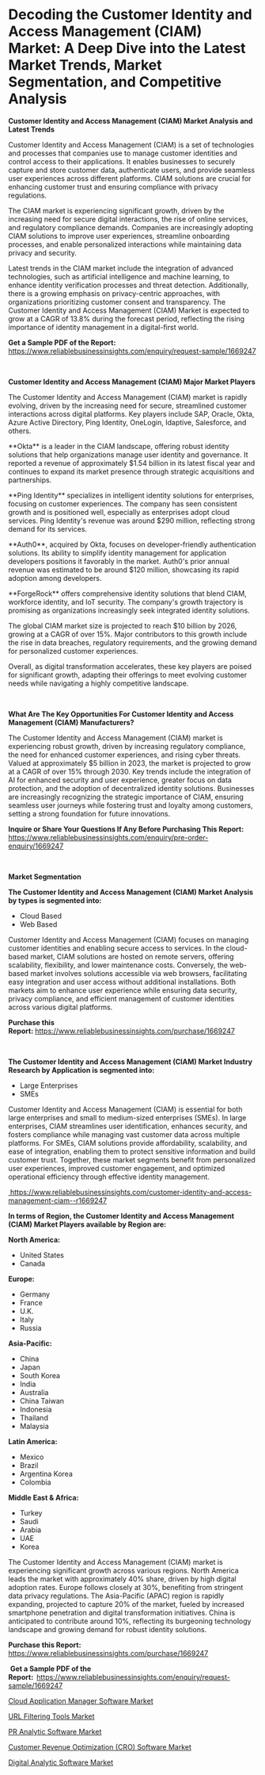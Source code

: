 <p><h1>Decoding the Customer Identity and Access Management (CIAM) Market: A Deep Dive into the Latest Market Trends, Market Segmentation, and Competitive Analysis</h1></p><p><strong>Customer Identity and Access Management (CIAM) Market Analysis and Latest Trends</strong></p>
<p><p>Customer Identity and Access Management (CIAM) is a set of technologies and processes that companies use to manage customer identities and control access to their applications. It enables businesses to securely capture and store customer data, authenticate users, and provide seamless user experiences across different platforms. CIAM solutions are crucial for enhancing customer trust and ensuring compliance with privacy regulations.</p><p>The CIAM market is experiencing significant growth, driven by the increasing need for secure digital interactions, the rise of online services, and regulatory compliance demands. Companies are increasingly adopting CIAM solutions to improve user experiences, streamline onboarding processes, and enable personalized interactions while maintaining data privacy and security.</p><p>Latest trends in the CIAM market include the integration of advanced technologies, such as artificial intelligence and machine learning, to enhance identity verification processes and threat detection. Additionally, there is a growing emphasis on privacy-centric approaches, with organizations prioritizing customer consent and transparency. The Customer Identity and Access Management (CIAM) Market is expected to grow at a CAGR of 13.8% during the forecast period, reflecting the rising importance of identity management in a digital-first world.</p></p>
<p><strong>Get a Sample PDF of the Report:&nbsp;</strong> <a href="https://www.reliablebusinessinsights.com/enquiry/request-sample/1669247?utm_campaign=112&utm_medium=2&utm_source=Github&utm_content=ia&utm_term=11032025&utm_id=customer-identity-and-access-management-ciam">https://www.reliablebusinessinsights.com/enquiry/request-sample/1669247</a></p>
<p>&nbsp;</p>
<p><strong>Customer Identity and Access Management (CIAM) Major Market Players</strong></p>
<p><p>The Customer Identity and Access Management (CIAM) market is rapidly evolving, driven by the increasing need for secure, streamlined customer interactions across digital platforms. Key players include SAP, Oracle, Okta, Azure Active Directory, Ping Identity, OneLogin, Idaptive, Salesforce, and others.</p><p>**Okta** is a leader in the CIAM landscape, offering robust identity solutions that help organizations manage user identity and governance. It reported a revenue of approximately $1.54 billion in its latest fiscal year and continues to expand its market presence through strategic acquisitions and partnerships.</p><p>**Ping Identity** specializes in intelligent identity solutions for enterprises, focusing on customer experiences. The company has seen consistent growth and is positioned well, especially as enterprises adopt cloud services. Ping Identity's revenue was around $290 million, reflecting strong demand for its services.</p><p>**Auth0**, acquired by Okta, focuses on developer-friendly authentication solutions. Its ability to simplify identity management for application developers positions it favorably in the market. Auth0's prior annual revenue was estimated to be around $120 million, showcasing its rapid adoption among developers.</p><p>**ForgeRock** offers comprehensive identity solutions that blend CIAM, workforce identity, and IoT security. The company's growth trajectory is promising as organizations increasingly seek integrated identity solutions.</p><p>The global CIAM market size is projected to reach $10 billion by 2026, growing at a CAGR of over 15%. Major contributors to this growth include the rise in data breaches, regulatory requirements, and the growing demand for personalized customer experiences.</p><p>Overall, as digital transformation accelerates, these key players are poised for significant growth, adapting their offerings to meet evolving customer needs while navigating a highly competitive landscape.</p></p>
<p>&nbsp;</p>
<p><strong>What Are The Key Opportunities For Customer Identity and Access Management (CIAM) Manufacturers?</strong></p>
<p><p>The Customer Identity and Access Management (CIAM) market is experiencing robust growth, driven by increasing regulatory compliance, the need for enhanced customer experiences, and rising cyber threats. Valued at approximately $5 billion in 2023, the market is projected to grow at a CAGR of over 15% through 2030. Key trends include the integration of AI for enhanced security and user experience, greater focus on data protection, and the adoption of decentralized identity solutions. Businesses are increasingly recognizing the strategic importance of CIAM, ensuring seamless user journeys while fostering trust and loyalty among customers, setting a strong foundation for future innovations.</p></p>
<p><strong>Inquire or Share Your Questions If Any Before Purchasing This Report:</strong> <a href="https://www.reliablebusinessinsights.com/enquiry/pre-order-enquiry/1669247?utm_campaign=112&utm_medium=2&utm_source=Github&utm_content=ia&utm_term=11032025&utm_id=customer-identity-and-access-management-ciam">https://www.reliablebusinessinsights.com/enquiry/pre-order-enquiry/1669247</a></p>
<p>&nbsp;</p>
<p><strong>Market Segmentation</strong></p>
<p><strong>The Customer Identity and Access Management (CIAM) Market Analysis by types is segmented into:</strong></p>
<p><ul><li>Cloud Based</li><li>Web Based</li></ul></p>
<p><p>Customer Identity and Access Management (CIAM) focuses on managing customer identities and enabling secure access to services. In the cloud-based market, CIAM solutions are hosted on remote servers, offering scalability, flexibility, and lower maintenance costs. Conversely, the web-based market involves solutions accessible via web browsers, facilitating easy integration and user access without additional installations. Both markets aim to enhance user experience while ensuring data security, privacy compliance, and efficient management of customer identities across various digital platforms.</p></p>
<p><strong>Purchase this Report:&nbsp;</strong><a href="https://www.reliablebusinessinsights.com/purchase/1669247?utm_campaign=112&utm_medium=2&utm_source=Github&utm_content=ia&utm_term=11032025&utm_id=customer-identity-and-access-management-ciam">https://www.reliablebusinessinsights.com/purchase/1669247</a></p>
<p>&nbsp;</p>
<p><strong>The Customer Identity and Access Management (CIAM) Market Industry Research by Application is segmented into:</strong></p>
<p><ul><li>Large Enterprises</li><li>SMEs</li></ul></p>
<p><p>Customer Identity and Access Management (CIAM) is essential for both large enterprises and small to medium-sized enterprises (SMEs). In large enterprises, CIAM streamlines user identification, enhances security, and fosters compliance while managing vast customer data across multiple platforms. For SMEs, CIAM solutions provide affordability, scalability, and ease of integration, enabling them to protect sensitive information and build customer trust. Together, these market segments benefit from personalized user experiences, improved customer engagement, and optimized operational efficiency through effective identity management.</p></p>
<p><a href="https://www.reliablebusinessinsights.com/customer-identity-and-access-management-ciam--r1669247?utm_campaign=112&utm_medium=2&utm_source=Github&utm_content=ia&utm_term=11032025&utm_id=customer-identity-and-access-management-ciam">&nbsp;https://www.reliablebusinessinsights.com/customer-identity-and-access-management-ciam--r1669247</a></p>
<p><strong>In terms of Region, the Customer Identity and Access Management (CIAM) Market Players available by Region are:</strong></p>
<p>
    <p> <strong> North America: </strong>
        <ul>
            <li>United States</li>
            <li>Canada</li>
        </ul>
        </p> 
    <p> <strong> Europe: </strong>
        <ul>
            <li>Germany</li>
            <li>France</li>
            <li>U.K.</li>
            <li>Italy</li>
            <li>Russia</li>
        </ul>
        </p> 
    <p> <strong> Asia-Pacific: </strong>
        <ul>
            <li>China</li>
            <li>Japan</li>
            <li>South Korea</li>
            <li>India</li>
            <li>Australia</li>
            <li>China Taiwan</li>
            <li>Indonesia</li>
            <li>Thailand</li>
            <li>Malaysia</li>
        </ul>
        </p> 
    <p> <strong> Latin America: </strong>
        <ul>
            <li>Mexico</li>
            <li>Brazil</li>
            <li>Argentina Korea</li>
            <li>Colombia</li>
        </ul>
        </p> 
    <p> <strong> Middle East & Africa: </strong>
        <ul>
            <li>Turkey</li>
            <li>Saudi</li>
            <li>Arabia</li>
            <li>UAE</li>
            <li>Korea</li>
        </ul>
    </p>
    </p>
<p><p>The Customer Identity and Access Management (CIAM) market is experiencing significant growth across various regions. North America leads the market with approximately 40% share, driven by high digital adoption rates. Europe follows closely at 30%, benefiting from stringent data privacy regulations. The Asia-Pacific (APAC) region is rapidly expanding, projected to capture 20% of the market, fueled by increased smartphone penetration and digital transformation initiatives. China is anticipated to contribute around 10%, reflecting its burgeoning technology landscape and growing demand for robust identity solutions.</p></p>
<p><strong>Purchase this Report: </strong><a href="https://www.reliablebusinessinsights.com/purchase/1669247?utm_campaign=112&utm_medium=2&utm_source=Github&utm_content=ia&utm_term=11032025&utm_id=customer-identity-and-access-management-ciam">https://www.reliablebusinessinsights.com/purchase/1669247</a></p>
<p>&nbsp;<strong>Get a Sample PDF of the Report:&nbsp;&nbsp;</strong><a href="https://www.reliablebusinessinsights.com/enquiry/request-sample/1669247?utm_campaign=112&utm_medium=2&utm_source=Github&utm_content=ia&utm_term=11032025&utm_id=customer-identity-and-access-management-ciam">https://www.reliablebusinessinsights.com/enquiry/request-sample/1669247</a></p>
<p><strong></strong></p>
<p><p><a href="https://github.com/wilzeryammy/Market-Research-Report-List-1/blob/main/cloud-application-manager-software-market.md?utm_campaign=112&utm_medium=2&utm_source=Github&utm_content=ia&utm_term=11032025&utm_id=customer-identity-and-access-management-ciam">Cloud Application Manager Software Market</a></p><p><a href="https://github.com/firdwsermald/Market-Research-Report-List-1/blob/main/url-filtering-tools-market.md?utm_campaign=112&utm_medium=2&utm_source=Github&utm_content=ia&utm_term=11032025&utm_id=customer-identity-and-access-management-ciam">URL Filtering Tools Market</a></p><p><a href="https://github.com/CliffMedina6/Market-Research-Report-List-7/blob/main/pr-analytic-software-market.md?utm_campaign=112&utm_medium=2&utm_source=Github&utm_content=ia&utm_term=11032025&utm_id=customer-identity-and-access-management-ciam">PR Analytic Software Market</a></p><p><a href="https://github.com/etapaqanee/Market-Research-Report-List-1/blob/main/customer-revenue-optimization-cro-software-market.md?utm_campaign=112&utm_medium=2&utm_source=Github&utm_content=ia&utm_term=11032025&utm_id=customer-identity-and-access-management-ciam">Customer Revenue Optimization (CRO) Software Market</a></p><p><a href="https://github.com/sphaabrose/Market-Research-Report-List-1/blob/main/digital-analytic-software-market.md?utm_campaign=112&utm_medium=2&utm_source=Github&utm_content=ia&utm_term=11032025&utm_id=customer-identity-and-access-management-ciam">Digital Analytic Software Market</a></p></p>